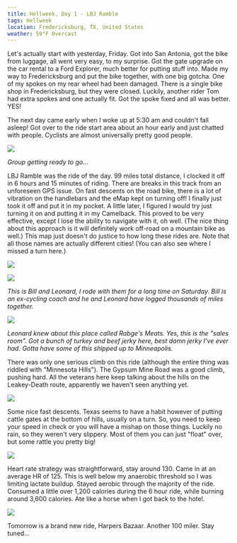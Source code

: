 ```yaml
---
title: Hellweek, Day 1 - LBJ Ramble
tags: Hellweek
location: Fredericksburg, TX, United States
weather: 59°F Overcast
---
```


Let's actually start with yesterday, Friday. Got into San Antonia, got the bike from luggage, all went very easy, to my surprise. Got the gate upgrade on the car rental to a Ford Explorer, much better for putting stuff into. Made my way to Fredericksburg and put the bike together, with one big gotcha. One of my spokes on my rear wheel had been damaged. There is a single bike shop in Fredericksburg, but they were closed. Luckily, another rider Tom had extra spokes and one actually fit. Got the spoke fixed and all was better. YES!

The next day came early when I woke up at 5:30 am and couldn't fall asleep! Got over to the ride start area about an hour early and just chatted with people. Cyclists are almost universally pretty good people.

![](photos/7e0733005a483c79754c401b18899f13.jpeg "")

_Group getting ready to go..._

LBJ Ramble was the ride of the day. 99 miles total distance, I clocked it off in 6 hours and 15 minutes of riding. There are breaks in this track from an unforeseen GPS issue. On fast descents on the road bike, there is a lot of vibration on the handlebars and the eMap kept on turning off! I finally just took it off and put it in my pocket. A little later, I figured I would try just turning it on and putting it in my Camelback. This proved to be very effective, except I lose the ability to navigate with it, oh well. (The nice thing about this approach is it will definitely work off-road on a mountain bike as well.) This map just doesn't do justice to how long these rides are. Note that all those names are actually different cities! (You can also see where I missed a turn here.)

![](photos/533c3a00d1175ca8e5a24a1abb7f73a1.jpeg "")

![](photos/1fd41972573195365a7e1411e6deb500.jpeg "")

_This is Bill and Leonard, I rode with them for a long time on Saturday. Bill is an ex-cycling coach and he and Leonard have logged thousands of miles together._

![](photos/8f85415cb49b48f6a65cacc275c5b15f.jpeg "")

_Leonard knew about this place called Rabge's Meats. Yes, this is the "sales room". Got a bunch of turkey and beef jerky here, best damn jerky I've ever had. Gotta have some of this shipped up to Minneapolis._

There was only one serious climb on this ride (although the entire thing was riddled with "Minnesota Hills"). The Gypsum Mine Road was a good climb, pushing hard. All the veterans here keep talking about the hills on the Leakey-Death route, apparently we haven't seen anything yet.

![](photos/5e22f957d2987a4bf67325013d9d9b80.jpeg "")

Some nice fast descents. Texas seems to have a habit however of putting cattle gates at the bottom of hills, usually on a turn. So, you need to keep your speed in check or you will have a mishap on those things. Luckily no rain, so they weren't very slippery. Most of them you can just "float" over, but some rattle you pretty big!

![](photos/cd9957842e04d23380f90d8ade342c8c.jpeg "")

Heart rate strategy was straightforward, stay around 130. Came in at an average HR of 125. This is well below my anaerobic threshold so I was limiting lactate buildup. Stayed aerobic through the majority of the ride. Consumed a little over 1,200 calories during the 6 hour ride, while burning around 3,600 calories. Ate like a horse when I got back to the hotel.

![](photos/4d644962fbd5112db5ea3e72d01bc6b0.jpeg "")

Tomorrow is a brand new ride, Harpers Bazaar. Another 100 miler. Stay tuned...
